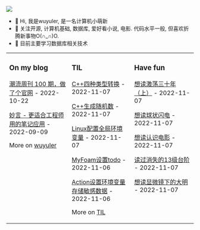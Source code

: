 ![](https://wuyuler-1304867472.cos.ap-shanghai.myqcloud.com/images/202211041128000.png)



- 👋 Hi, 我是wuyuler, 是一名计算机小萌新
- 👀 关注开源, 计算机基础, 数据库, 爱好看小说, 电影. 代码水平一般, 但喜欢折腾新事物O(∩_∩)O.
- 🌱 目前主要学习数据库相关技术
<table><tr><td valign="top" width="33%">


### On my blog
<!-- blog starts -->
[潮流周刊 100 期，做了个官网](https://wuyuler.github.io/2022-10-22/weekly.html) - 2022-10-22

[妙言 - 更适合工程师用的笔记应用](https://wuyuler.github.io/2022-09-09/miaoyan.html) - 2022-09-09
<!-- blog ends -->
More on [wuyuler](https://wuyuler.github.io/)
</td><td valign="top" width="33%">

### TIL
<!-- til starts -->
[C++四种类型转换](https://www.yuque.com/yongyule/xkp8qg/uroicdcyx7y0doqq) - 2022-11-07

[C++生成随机数](https://www.yuque.com/yongyule/xkp8qg/oh7th5uy33pk4w2a) - 2022-11-07

[Linux配置全局环境变量](https://www.yuque.com/yongyule/xkp8qg/nqz0bp1zltdobzgv) - 2022-11-07

[MyFoam设置todo](https://www.yuque.com/yongyule/xkp8qg/myozudf5detolz21) - 2022-11-06

[Action设置环境变量存储敏感数据](https://www.yuque.com/yongyule/xkp8qg/obzwmmkcw7lrct27) - 2022-11-06
<!-- til ends -->
More on [TIL](https://www.yuque.com/yongyule/xkp8qg)
</td><td valign="top" width="33%">

### Have fun
<!-- douban starts -->
[想读激荡三十年（上）](https://book.douban.com/subject/1970428/) - 2022-11-07

[想读球状闪电](https://book.douban.com/subject/1192090/) - 2022-11-07

[想读认识电影](https://book.douban.com/subject/2326403/) - 2022-11-07

[读过消失的13级台阶](https://book.douban.com/subject/34996429/) - 2022-11-07

[想读显微镜下的大明](https://book.douban.com/subject/30414743/) - 2022-11-07
<!-- douban ends -->
</td></tr></table>

<!---
wuyuler/wuyuler is a ✨ special ✨ repository because its `README.md` (this file) appears on your GitHub profile.
You can click the Preview link to take a look at your changes.
--->
